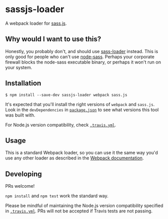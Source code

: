 # sassjs-loader

A webpack loader for [sass.js](https://www.npmjs.com/package/sass.js).

## Why would I want to use this?
Honestly, you probably don't, and should use [sass-loader](https://github.com/jtangelder/sass-loader) instead. This is only good for people who can't use [node-sass](https://www.npmjs.com/package/node-sass). Perhaps your corporate firewall blocks the node-sass executable binary, or perhaps it won't run on your system. 

## Installation

```
$ npm install --save-dev sassjs-loader webpack sass.js
```

It's expected that you'll install the right versions of `webpack` and `sass.js`. Look in the `devDependencies` in [`package.json`](./package.json) to see what versions this tool was built with.

For Node.js version compatibility, check [`.travis.yml`](./.travis.yml#L2).

## Usage

This is a standard Webpack loader, so you can use it the same way you'd use any other loader as described in the [Webpack documentation](https://webpack.github.io/docs/using-loaders.html).

## Developing

PRs welcome! 

`npm install` and `npm test` work the standard way.

Please be mindful of maintaining the Node.js version compatibility specified in [`.travis.yml`](./.travis.yml#L2). PRs will not be accepted if Travis tests are not passing.

